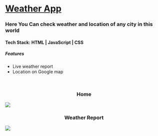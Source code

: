 # [Weather App](https://weather-app-rgoyal0001.netlify.app/)

<h3>Here You Can check weather and location of any city in this world</h3>
<h4>Tech Stack: HTML | JavaScript | CSS</h4>
<h5>Features</h5>
<ul>
<li>Live weather report </li>
<li> Location on Google map </li>

</ul>
<br />
<h3 align="center">Home</h3>

<img src="https://user-images.githubusercontent.com/102738774/199168373-7b8c8102-196e-455e-9313-68b037800cc7.png" />

<h3 align="center">Weather Report</h3>
<img src="https://user-images.githubusercontent.com/102738774/199168390-cb041ecd-d176-4a9c-a69c-fa837761e4fd.png"/>

